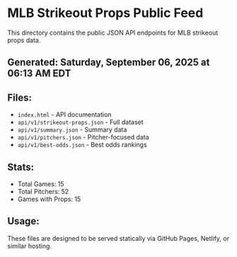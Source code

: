 # MLB Strikeout Props Public Feed

This directory contains the public JSON API endpoints for MLB strikeout props data.

## Generated: Saturday, September 06, 2025 at 06:13 AM EDT

## Files:
- `index.html` - API documentation
- `api/v1/strikeout-props.json` - Full dataset
- `api/v1/summary.json` - Summary data
- `api/v1/pitchers.json` - Pitcher-focused data  
- `api/v1/best-odds.json` - Best odds rankings

## Stats:
- Total Games: 15
- Total Pitchers: 52
- Games with Props: 15

## Usage:
These files are designed to be served statically via GitHub Pages, Netlify, or similar hosting.

